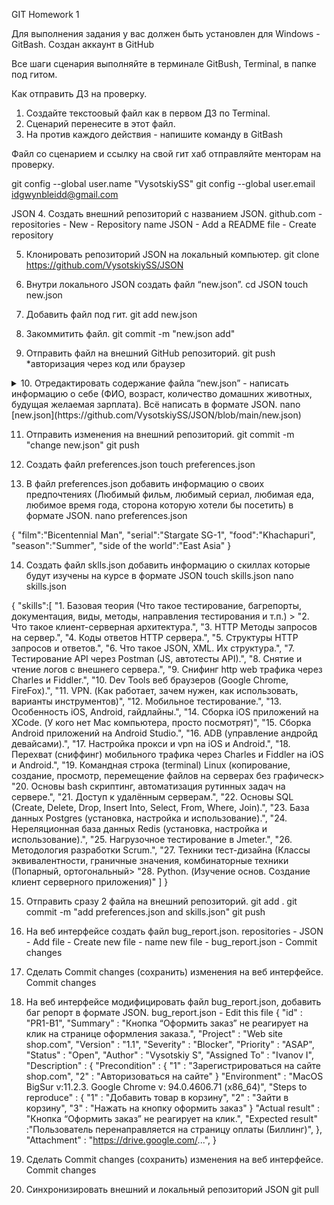 GIT Homework 1

Для выполнения задания у вас должен быть установлен для Windows - GitBash.
Создан аккаунт в GitHub

Все шаги сценария выполняйте в терминале GitBush, Terminal, в папке под гитом.

Как отправить ДЗ на проверку.
 1. Создайте текстоовый файл как в первом ДЗ по Terminal.
 2. Сценарий перенесите в этот файл.
 3. На против каждого действия - напишите команду в GitBash

Файл со сценарием и ссылку на свой гит хаб отправляйте менторам на проверку.

git config --global user.name "VysotskiySS"
git config --global user.email idgwynbleidd@gmail.com


JSON
 4. Создать внешний репозиторий c названием JSON.
github.com - repositories - New - Repository name JSON - Add a README file - Create repository

 5. Клонировать репозиторий JSON на локальный компьютер.
git clone https://github.com/VysotskiySS/JSON

 6. Внутри локального JSON создать файл “new.json”.
cd JSON
touch new.json

 7. Добавить файл под гит.
git add new.json

 8. Закоммитить файл.
git commit -m "new.json add"

 9. Отправить файл на внешний GitHub репозиторий.
git push
*авторизация через код или браузер

<details><summary> 10. Отредактировать содержание файла “new.json” - написать информацию о себе (ФИО, возраст, количество домашних животных, будущая желаемая зарплата). Всё написать в формате JSON.
nano [new.json](https://github.com/VysotskiySS/JSON/blob/main/new.json)</summary>


{
        "Family":"Vysotskiy S.S.",
        "Age":32,
        "Count home pets":1,
        "Salary":60000
}
</details>

 11. Отправить изменения на внешний репозиторий.
git commit -m "change new.json"
git push

 12. Создать файл preferences.json
touch preferences.json

 13. В файл preferences.json добавить информацию о своих предпочтениях (Любимый фильм, любимый сериал, любимая еда, любимое время года, сторона которую хотели бы посетить) в формате JSON.
nano preferences.json

{
        "film":"Bicentennial Man",
        "serial":"Stargate SG-1",
        "food":"Khachapuri",
        "season":"Summer",
        "side of the world":"East Asia"
}


 14. Создать файл sklls.json добавить информацию о скиллах которые будут изучены на курсе в формате JSON
touch skills.json
nano skills.json

{
        "skills":[
                "1. Базовая теория (Что такое тестирование, багрепорты, документация, виды, методы, направления тестирования и т.п.) >
                "2. Что такое клиент-серверная архитектура.",
                "3. HTTP Методы запросов на сервер.",
                "4. Коды ответов HTTP сервера.",
                "5. Структуры HTTP запросов и ответов.",
                "6. Что такое JSON, XML. Их структура.",
                "7. Тестирование API через Postman (JS, автотесты API).",
                "8. Снятие и чтение логов c внешнего сервера.",
                "9. Снифинг http web трафика через Charles и Fiddler.",
                "10. Dev Tools веб браузеров (Google Chrome, FireFox).",
                "11. VPN. (Как работает, зачем нужен, как использовать, варианты инструментов)",
                "12. Мобильное тестирование.",
                "13. Особенность iOS, Android, гайдлайны.",
                "14. Сборка iOS приложений на XCode. (У кого нет Mac компьютера, просто посмотрят)",
                "15. Сборка Android приложений на Android Studio.",
                "16. ADB (управление андройд девайсами).",
                "17. Настройка прокси и vpn на iOS и Android.",
                "18. Перехват (сниффинг) мобильного трафика через Charles и Fiddler на iOS и Android.",
                "19. Командная строка (terminal) Linux (копирование, создание, просмотр, перемещение файлов на серверах без графическ>
                "20. Основы bash скриптинг, автоматизация рутинных задач на сервере.",
                "21. Доступ к удалённым серверам.",
                "22. Основы SQL (Create, Delete, Drop, Insert Into, Select, From, Where, Join).",
                "23. База данных Postgres (установка, настройка и использование).",
                "24. Нереляционная база данных Redis (установка, настройка и использование).",
                "25. Нагрузочное тестирование в Jmeter.",
                "26. Методология разработки Scrum.",
                "27. Техники тест-дизайна (Классы эквивалентности, граничные значения, комбинаторные техники (Попарный, ортогональный>
                "28. Python. (Изучение основ. Создание клиент серверного приложения)"
        ]
}

 15. Отправить сразу 2 файла на внешний репозиторий.
git add .
git commit -m "add preferences.json and skills.json"
git push

 16. На веб интерфейсе создать файл bug_report.json.
repositories - JSON - Add file - Create new file - name new file - bug_report.json - Commit changes
 17. Сделать Commit changes (сохранить) изменения на веб интерфейсе.
Commit changes
 18. На веб интерфейсе модифицировать файл bug_report.json, добавить баг репорт в формате JSON.
bug_report.json - Edit this file
{
  "id" : "PR1-B1",
  "Summary" : "Кнопка “Оформить заказ” не реагирует на клик на странице оформления заказа.",
  "Project" : "Web site shop.com",
  "Version" : "1.1",
  "Severity" : "Blocker",
  "Priority" : "ASAP",
  "Status" : "Open",
  "Author" : "Vysotskiy S",
  "Assigned To" : "Ivanov I",
  "Description" : {
    "Precondition" : {
      "1" : "Зарегистрироваться на сайте shop.com",
      "2" : "Авторизоваться на сайте"
    }
    "Environment" : "MacOS BigSur v:11.2.3. Google Chrome v: 94.0.4606.71 (x86_64)",
    "Steps to reproduce" : {
      "1" : "Добавить товар в корзину",
      "2" : "Зайти в корзину",
      "3" : "Нажать на кнопку оформить заказ"
    }
    "Actual result" : "Кнопка “Оформить заказ” не реагирует на клик.",
    "Expected result" :"Пользователь перенаправляется на страницу оплаты (Биллинг)",
  },
  "Attachment" : "https://drive.google.com/...",
}

 19. Сделать Commit changes (сохранить) изменения на веб интерфейсе.
Commit changes

 20. Синхронизировать внешний и локальный репозиторий JSON
git pull
